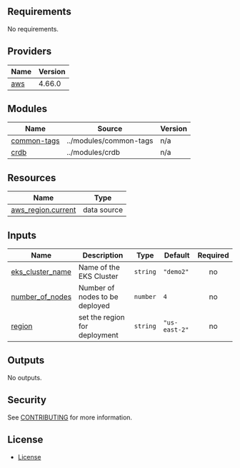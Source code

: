 ## Requirements

No requirements.

## Providers

| Name | Version |
|------|---------|
| <a name="provider_aws"></a> [aws](#provider\_aws) | 4.66.0 |

## Modules

| Name | Source | Version |
|------|--------|---------|
| <a name="module_common-tags"></a> [common-tags](#module\_common-tags) | ../modules/common-tags | n/a |
| <a name="module_crdb"></a> [crdb](#module\_crdb) | ../modules/crdb | n/a |

## Resources

| Name | Type |
|------|------|
| [aws_region.current](https://registry.terraform.io/providers/hashicorp/aws/latest/docs/data-sources/region) | data source |

## Inputs

| Name | Description | Type | Default | Required |
|------|-------------|------|---------|:--------:|
| <a name="input_eks_cluster_name"></a> [eks\_cluster\_name](#input\_eks\_cluster\_name) | Name of the EKS Cluster | `string` | `"demo2"` | no |
| <a name="input_number_of_nodes"></a> [number\_of\_nodes](#input\_number\_of\_nodes) | Number of nodes to be deployed | `number` | `4` | no |
| <a name="input_region"></a> [region](#input\_region) | set the region for deployment | `string` | `"us-east-2"` | no |

## Outputs

No outputs.


## Security

See [CONTRIBUTING](CONTRIBUTING.md#security-issue-notifications) for more information.


## License

* [License](./LICENSE.txt)